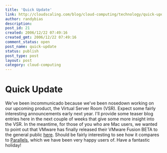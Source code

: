 ```yaml
---
title: 'Quick Update'
link: http://cloudscaling.com/blog/cloud-computing/technology/quick-update/
author: randybias
description: 
post_id: 21
created: 2006/12/22 07:49:16
created_gmt: 2006/12/22 07:49:16
comment_status: open
post_name: quick-update
status: publish
post_type: post
layout: post
category: cloud-computing
---
```


# Quick Update

We've been incommunicado because we've been nosedown working on our upcoming product, the Virtual Server Room (VSR). Expect some fairly interesting announcements early next year. I'll provide some teaser blog entries here in the next couple of weeks that give some more insight into the VSR. In the meantime, for those of you who are Mac users, we wanted to point out that VMware has finally released their VMware Fusion BETA to the general public [here](http://www.vmware.com/products/beta/fusion/). Should be fairly interesting to see how it compares to [Parallels](http://www.parallels.com/), which we have been very happy users of. Have a fantastic holiday!